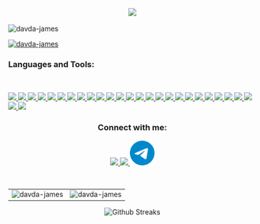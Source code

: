 
<!--
**Davda-James/Davda-James** is a ✨ _special_ ✨ repository because its `README.md` (this file) appears on your GitHub profile.-->


<!-- <h1 align="center">Hi 👋, I'm James</h1>  -->
<div align="center"> 
  <img width="400" src="https://readme-typing-svg.herokuapp.com?font=JetBrains+Mono&weight=600&size=35&duration=3000&color=2AF7B4&width=535&lines=Hi%2C+I'm+James%F0%9F%91%8B;Let's+Connect!"/>
</div>
<p align="left"> <img src="https://komarev.com/ghpvc/?username=davda-james&label=Profile%20views&color=0e75b6&style=flat" alt="davda-james" /> </p>

<p align="left"> <a href="https://github.com/ryo-ma/github-profile-trophy"><img src="https://github-profile-trophy.vercel.app/?username=davda-james" alt="davda-james" /></a> </p>

<h3 align="left">Languages and Tools:</h3>
<br>
<p align="left">
  <a href="https://www.python.org">
    <img src="https://skillicons.dev/icons?i=python" />
  </a>
  <a href="https://www.c-language.org/">
    <img src="https://skillicons.dev/icons?i=c" />
  </a>
  <a href="https://isocpp.org/">
    <img src="https://skillicons.dev/icons?i=cpp" />
  </a>
  <a href="https://soliditylang.org/">
    <img src="https://skillicons.dev/icons?i=solidity" />
  </a>
  <a href="https://www.linux.org/">
    <img src="https://skillicons.dev/icons?i=linux" />
  </a>
  <a href="https://www.linux.org/">
    <img src="https://skillicons.dev/icons?i=ubuntu" />
  </a>
  <a href="https://www.gnu.org/software/bash/">
    <img src="https://skillicons.dev/icons?i=bash" />
  </a>
  <a href="https://www.postman.com/">
    <img src="https://skillicons.dev/icons?i=postman" />
  </a>
  <a href="">
    <img src="https://skillicons.dev/icons?i=css" />
  </a>
  <a href="">
    <img src="https://skillicons.dev/icons?i=html" />
  </a>
  <a href="">
    <img src="https://skillicons.dev/icons?i=js" />
  </a>
  <a href="">
    <img src="https://skillicons.dev/icons?i=nodejs" />
  </a>
   <a href="https://www.mongodb.com/">
    <img src="https://skillicons.dev/icons?i=mongodb" />
  </a>
   <a href="https://www.mysql.com/">
    <img src="https://skillicons.dev/icons?i=mysql" />
  </a>
  <a href="">
    <img src="https://skillicons.dev/icons?i=npm" />
  </a>
  <a href="">
    <img src="https://skillicons.dev/icons?i=flutter" />
  </a>
  <a href="https://www.tensorflow.org/">
    <img src="https://skillicons.dev/icons?i=tensorflow" />
  </a>
  <a href="https://scikit-learn.org/">
    <img src="https://skillicons.dev/icons?i=sklearn" />
  </a>
  <a href="https://fastapi.tiangolo.com/">
    <img src="https://skillicons.dev/icons?i=fastapi" />
  </a>
  <a href="https://code.visualstudio.com/">
    <img src="https://skillicons.dev/icons?i=vscode" />
  </a>
  <a href="https://git-scm.com/">
    <img src="https://skillicons.dev/icons?i=git" />
  </a>
  <a href="https://www.docker.com/">
    <img src="https://skillicons.dev/icons?i=docker" />
  </a>
  <a href="https://vercel.com/">
    <img src="https://skillicons.dev/icons?i=vercel" />
  </a>
  <a href="https://www.netlify.com/">
    <img src="https://skillicons.dev/icons?i=netlify" />
  </a>
  <a href="https://neovim.io/">
    <img src="https://skillicons.dev/icons?i=neovim" />
  </a>
  <a href="https://www.vim.org/">
    <img src="https://skillicons.dev/icons?i=vim" />
  </a>
  <a href="https://github.com/Davda-James">
    <img src="https://skillicons.dev/icons?i=github" />
  </a>
  
</p>

<h3 align="center">Connect with me:</h3>
<p align="center">
<a href="https://x.com/jamesdavda007">
  <img height="50" src="https://user-images.githubusercontent.com/46517096/166974271-91dfa250-d70b-4cb9-8707-f1bda1b708c3.png"/>
</a>
<a href="https://www.linkedin.com/in/james-davda/">
  <img height="50" src="https://user-images.githubusercontent.com/46517096/166973395-19676cd8-f8ec-4abf-83ff-da8243505b82.png"/>
</a>
<a href="https://t.me/jamesdavda007">
  <img  height="50"src="https://github.com/CLorant/readme-social-icons/blob/main/large/filled/telegram.svg">
</a>
</p> 
</br>
<!-- <details>	
   <summary><b> Badges 🪶</b></summary><br>
    <img src="https://raw.githubusercontent.com/girlscript/gssoc-website-new/main/public/badges/postman.png" width="100px" height="100px" />
  </summary>
</details> -->
<!--     </br> -->
<div align="center">
<table>
<tr>
  <td valign='center'><img height="180em" src="https://github-readme-stats.vercel.app/api/top-langs?username=davda-james&show_icons=true&locale=en&layout=compact&hide_border=true&&count_private=true&include_all_commits=true" alt="davda-james" /></td>
  <td valign='center'><img height="180em" src="https://github-readme-stats.vercel.app/api?username=davda-james&show_icons=true&locale=en&&exclude_repo=KNN-Image-Classification&show_icons=true&hide_border=true&layout=compact" alt="davda-james" /></td
</tr>
</table>
<img src="https://streak-stats.demolab.com/?user=Davda-James" alt="Github Streaks" />
</div>
